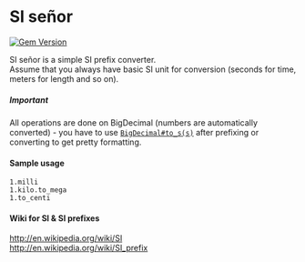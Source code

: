 SI señor
=========
[![Gem Version](https://badge.fury.io/rb/si_senior.svg)](http://badge.fury.io/rb/si_senior)

SI señor is a simple SI prefix converter.<br>
Assume that you always have basic SI unit for conversion (seconds for time, meters for length and so on).

##### Important
All operations are done on BigDecimal (numbers are automatically converted) - you have to use 
[`BigDecimal#to_s(s)`](http://www.ruby-doc.org/stdlib-2.0/libdoc/bigdecimal/rdoc/BigDecimal.html#method-i-to_s) after prefixing or converting to get pretty formatting.

#### Sample usage
`1.milli`<br>
`1.kilo.to_mega`<br>
`1.to_centi`<br>

#### Wiki for SI & SI prefixes
http://en.wikipedia.org/wiki/SI<br>
http://en.wikipedia.org/wiki/SI_prefix<br>
